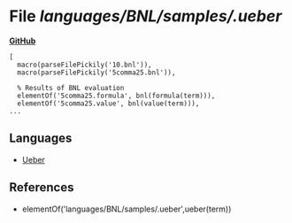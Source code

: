 # File _languages/BNL/samples/.ueber_
**[GitHub](https://github.com/softlang/yas/blob/master/languages/BNL/samples/.ueber)**
```
[
  macro(parseFilePickily('10.bnl')),
  macro(parseFilePickily('5comma25.bnl')),

  % Results of BNL evaluation
  elementOf('5comma25.formula', bnl(formula(term))),
  elementOf('5comma25.value', bnl(value(term))),
...
```

## Languages
* [Ueber](../languages/Ueber.md)

## References
* elementOf('languages/BNL/samples/.ueber',ueber(term))
